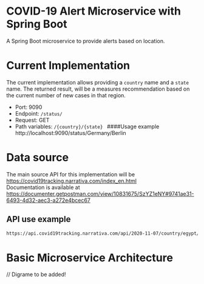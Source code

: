 # COVID-19 Alert Microservice with Spring Boot
A  Spring Boot microservice  to provide alerts based on location.

# Current Implementation
The current implementation allows providing a ```country``` name and a ```state``` name. The returned result, will be a measures recommendation based on the current number of new cases in that region.  
- Port: 9090
- Endpoint: ```/status/```
- Request: GET
- Path variables: ```/{country}/{state} ```
####Usage example
http://localhost:9090/status/Germany/Berlin

# Data source
The main source API for this implementation will be https://covid19tracking.narrativa.com/index_en.html  
Documentation is available at https://documenter.getpostman.com/view/10831675/SzYZ1eNY#9741ae31-6493-4d32-aec3-a272e4bcec67   
## API use example
```bash 
https://api.covid19tracking.narrativa.com/api/2020-11-07/country/egypt/region/cairo
```

# Basic Microservice Architecture
// Digrame to be added! 
